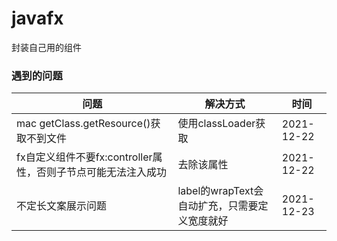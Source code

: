 # javafx

封装自己用的组件

### 遇到的问题

| 问题 | 解决方式 | 时间 |
| ---- | ---- | ---- |
|mac getClass.getResource()获取不到文件|使用classLoader获取|2021-12-22|
|fx自定义组件不要fx:controller属性，否则子节点可能无法注入成功|去除该属性|2021-12-22|
|不定长文案展示问题|label的wrapText会自动扩充，只需要定义宽度就好|2021-12-23|
